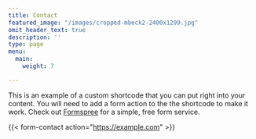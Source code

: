 ```yaml
---
title: Contact
featured_image: "/images/cropped-mbeck2-2400x1299.jpg"
omit_header_text: true
description: ''
type: page
menu:
  main:
    weight: 7

---
```

This is an example of a custom shortcode that you can put right into your content. You will need to add a form action to the the shortcode to make it work. Check out [Formspree](https://formspree.io/) for a simple, free form service. 

{{< form-contact action="https://example.com"  >}}